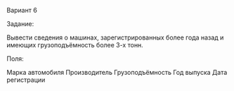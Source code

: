 Вариант 6

Задание:

Вывести сведения о машинах, зарегистрированных более
года назад и имеющих грузоподъёмность более 3-х тонн.

Поля:

Марка автомобиля
Производитель
Грузоподъёмность
Год выпуска
Дата регистрации